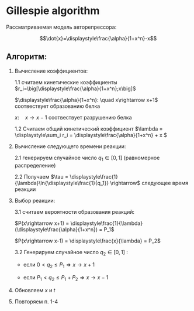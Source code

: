 # Gillespie algorithm
 
Рассматриваемая модель авторепрессора:

$$\dot{x}=\displaystyle\frac{\alpha}{1+x^n}-x$$

## Алгоритм:

1.  Вычисление коэффициентов:

    1.1 считаем кинетические коэффициенты $r_i=\big[\displaystyle\frac{\alpha}{1+x^n};x\big]$

    $\displaystyle\frac{\alpha}{1+x^n}: \quad x\rightarrow x+1$ соотвествует образованию белка

    $x: \quad x\rightarrow x-1$ соотвествует разрушению белка
    
    1.2 Считаем общий кинетический коэффициент $\lambda = \displaystyle\sum_i r_i = \displaystyle\frac{\alpha}{1+x^n} + x $


2. Вычисление следующего времени реакции:

    2.1 генерируем случайное число $q_1\in [0,1]$ (равномерное распределение)

    2.2 Получаем $\tau = \displaystyle\frac{1}{\lambda}\ln{\displaystyle\frac{1}{q_1}} \rightarrow$ следующее время реакции


3. Выбор реакции:

    3.1 считаем вероятности образования реакций:

    $P(x\rightarrow x+1) = \displaystyle\frac{1}{\lambda} (\displaystyle\frac{\alpha}{1+x^n}) = P_1$
    
    $P(x\rightarrow x-1) = \displaystyle\frac{x}{\lambda} = P_2$

    3.2 Генерируем случайное число $q_2\in[0,1]$ :
   
   - если <span>$0 \lt q_2 \leq P_1 \Rightarrow x\rightarrow x+1$</span>
       
   - если <span>$P_1 \lt q_2 \leq P_1+P_2 \Rightarrow x\rightarrow x-1$</span>

5. Обновляем $x$ и $t$

6. Повторяем п. 1-4
